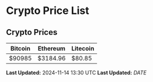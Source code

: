 # Crypto Price List

## Crypto Prices
| Bitcoin | Ethereum | Litecoin |
| ------- | -------- | -------- |
| $90985 | $3184.96 | $80.85 |
**Last Updated:** 2024-11-14 13:30 UTC
**Last Updated:** $DATE$
